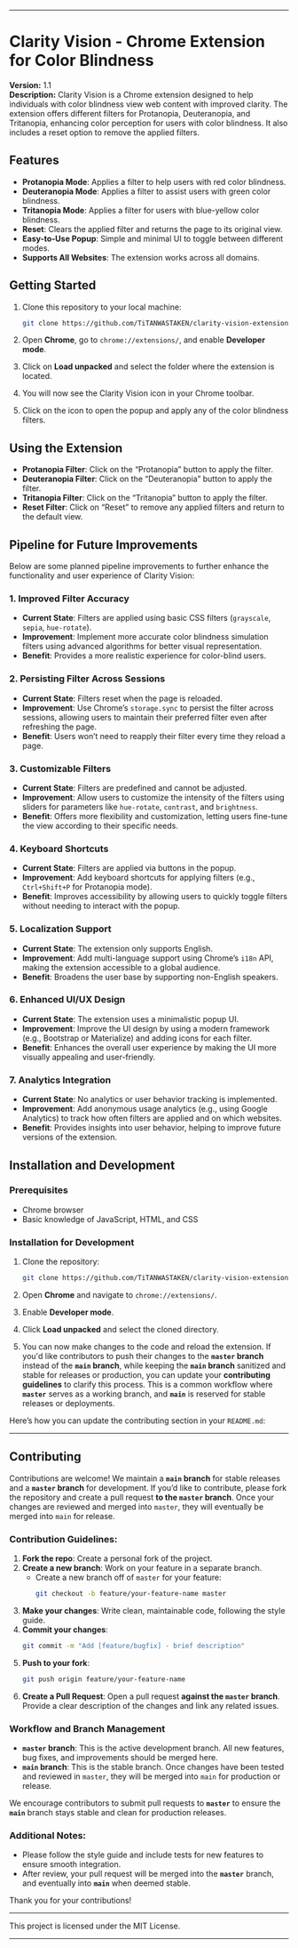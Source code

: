 
---

# Clarity Vision - Chrome Extension for Color Blindness

**Version:** 1.1  
**Description:** Clarity Vision is a Chrome extension designed to help individuals with color blindness view web content with improved clarity. The extension offers different filters for Protanopia, Deuteranopia, and Tritanopia,  enhancing color perception for users with color blindness. It also includes a reset option to remove the applied filters.

## Features

- **Protanopia Mode**: Applies a filter to help users with red color blindness.
- **Deuteranopia Mode**: Applies a filter to assist users with green color blindness.
- **Tritanopia Mode**: Applies a filter for users with blue-yellow color blindness.
- **Reset**: Clears the applied filter and returns the page to its original view.
- **Easy-to-Use Popup**: Simple and minimal UI to toggle between different modes.
- **Supports All Websites**: The extension works across all domains.

## Getting Started

1. Clone this repository to your local machine:

   ```bash
   git clone https://github.com/TiTANWASTAKEN/clarity-vision-extension.git
   ```

2. Open **Chrome**, go to `chrome://extensions/`, and enable **Developer mode**.

3. Click on **Load unpacked** and select the folder where the extension is located.

4. You will now see the Clarity Vision icon in your Chrome toolbar.

5. Click on the icon to open the popup and apply any of the color blindness filters.

## Using the Extension

- **Protanopia Filter**: Click on the “Protanopia” button to apply the filter.  
- **Deuteranopia Filter**: Click on the “Deuteranopia” button to apply the filter.  
- **Tritanopia Filter**: Click on the “Tritanopia” button to apply the filter.  
- **Reset Filter**: Click on “Reset” to remove any applied filters and return to the default view.

## Pipeline for Future Improvements

Below are some planned pipeline improvements to further enhance the functionality and user experience of Clarity Vision:

### 1. Improved Filter Accuracy

- **Current State**: Filters are applied using basic CSS filters (`grayscale`, `sepia`, `hue-rotate`).
- **Improvement**: Implement more accurate color blindness simulation filters using advanced algorithms for better visual representation.
- **Benefit**: Provides a more realistic experience for color-blind users.

### 2. Persisting Filter Across Sessions

- **Current State**: Filters reset when the page is reloaded.
- **Improvement**: Use Chrome’s `storage.sync` to persist the filter across sessions, allowing users to maintain their preferred filter even after refreshing the page.
- **Benefit**: Users won’t need to reapply their filter every time they reload a page.

### 3. Customizable Filters

- **Current State**: Filters are predefined and cannot be adjusted.
- **Improvement**: Allow users to customize the intensity of the filters using sliders for parameters like `hue-rotate`, `contrast`, and `brightness`.
- **Benefit**: Offers more flexibility and customization, letting users fine-tune the view according to their specific needs.

### 4. Keyboard Shortcuts

- **Current State**: Filters are applied via buttons in the popup.
- **Improvement**: Add keyboard shortcuts for applying filters (e.g., `Ctrl+Shift+P` for Protanopia mode).
- **Benefit**: Improves accessibility by allowing users to quickly toggle filters without needing to interact with the popup.

### 5. Localization Support

- **Current State**: The extension only supports English.
- **Improvement**: Add multi-language support using Chrome’s `i18n` API, making the extension accessible to a global audience.
- **Benefit**: Broadens the user base by supporting non-English speakers.

### 6. Enhanced UI/UX Design

- **Current State**: The extension uses a minimalistic popup UI.
- **Improvement**: Improve the UI design by using a modern framework (e.g., Bootstrap or Materialize) and adding icons for each filter.
- **Benefit**: Enhances the overall user experience by making the UI more visually appealing and user-friendly.

### 7. Analytics Integration

- **Current State**: No analytics or user behavior tracking is implemented.
- **Improvement**: Add anonymous usage analytics (e.g., using Google Analytics) to track how often filters are applied and on which websites.
- **Benefit**: Provides insights into user behavior, helping to improve future versions of the extension.

## Installation and Development

### Prerequisites

- Chrome browser
- Basic knowledge of JavaScript, HTML, and CSS

### Installation for Development

1. Clone the repository:

   ```bash
   git clone https://github.com/TiTANWASTAKEN/clarity-vision-extension.git
   ```

2. Open **Chrome** and navigate to `chrome://extensions/`.

3. Enable **Developer mode**.

4. Click **Load unpacked** and select the cloned directory.

5. You can now make changes to the code and reload the extension.
If you'd like contributors to push their changes to the **`master` branch** instead of the **`main` branch**, while keeping the **`main` branch** sanitized and stable for releases or production, you can update your **contributing guidelines** to clarify this process. This is a common workflow where **`master`** serves as a working branch, and **`main`** is reserved for stable releases or deployments.

Here’s how you can update the contributing section in your `README.md`:

---

## Contributing

Contributions are welcome! We maintain a **`main` branch** for stable releases and a **`master` branch** for development. If you’d like to contribute, please fork the repository and create a pull request **to the `master` branch**. Once your changes are reviewed and merged into `master`, they will eventually be merged into `main` for release.

### Contribution Guidelines:

1. **Fork the repo**: Create a personal fork of the project.
2. **Create a new branch**: Work on your feature in a separate branch.
   - Create a new branch off of `master` for your feature:  
     ```bash
     git checkout -b feature/your-feature-name master
     ```
3. **Make your changes**: Write clean, maintainable code, following the style guide.
4. **Commit your changes**:  
   ```bash
   git commit -m "Add [feature/bugfix] - brief description"
   ```
5. **Push to your fork**:  
   ```bash
   git push origin feature/your-feature-name
   ```
6. **Create a Pull Request**: Open a pull request **against the `master` branch**. Provide a clear description of the changes and link any related issues.

### Workflow and Branch Management

- **`master` branch**: This is the active development branch. All new features, bug fixes, and improvements should be merged here.
- **`main` branch**: This is the stable branch. Once changes have been tested and reviewed in `master`, they will be merged into `main` for production or release.

We encourage contributors to submit pull requests to **`master`** to ensure the **`main`** branch stays stable and clean for production releases.

### Additional Notes:
- Please follow the style guide and include tests for new features to ensure smooth integration.
- After review, your pull request will be merged into the **`master`** branch, and eventually into **`main`** when deemed stable.
  
Thank you for your contributions!

---

This project is licensed under the MIT License.

---

